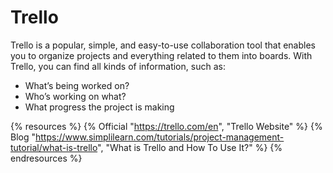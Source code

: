 # Trello

Trello is a popular, simple, and easy-to-use collaboration tool that enables you to organize projects and everything related to them into boards. With Trello, you can find all kinds of information, such as: 

- What’s being worked on?
- Who’s working on what? 
- What progress the project is making

{% resources %}
  {% Official "https://trello.com/en", "Trello Website" %}
  {% Blog "https://www.simplilearn.com/tutorials/project-management-tutorial/what-is-trello", "What is Trello and How To Use It?" %}
{% endresources %}